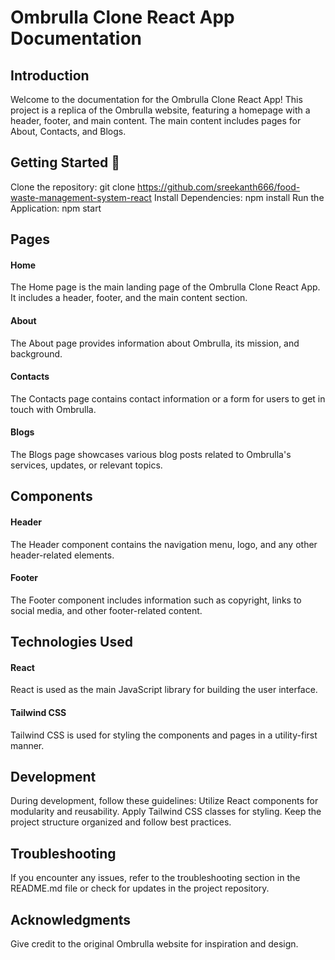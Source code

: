 <h1>Ombrulla Clone React App Documentation</h1>

<h2>Introduction</h2>
Welcome to the documentation for the Ombrulla Clone React App! This project is a replica of the Ombrulla website, featuring a homepage with a header, footer, and main content. The main content includes pages for About, Contacts, and Blogs.

<h2> Getting Started 🚀</h2>

Clone the repository: git clone https://github.com/sreekanth666/food-waste-management-system-react
Install Dependencies: npm install
Run the Application: npm start

<h2>Pages</h2>

<h4>Home</h4>
The Home page is the main landing page of the Ombrulla Clone React App. It includes a header, footer, and the main content section.

<h4>About</h4>
The About page provides information about Ombrulla, its mission, and background.

<h4>Contacts</h4>
The Contacts page contains contact information or a form for users to get in touch with Ombrulla.

<h4>Blogs</h4>
The Blogs page showcases various blog posts related to Ombrulla's services, updates, or relevant topics.

<h2>Components</h2>

<h4>Header</h4>
The Header component contains the navigation menu, logo, and any other header-related elements.

<h4>Footer</h4>
The Footer component includes information such as copyright, links to social media, and other footer-related content.

<h2>Technologies Used</h2>

<h4>React</h4>
React is used as the main JavaScript library for building the user interface.

<h4>Tailwind CSS</h4>
Tailwind CSS is used for styling the components and pages in a utility-first manner.

<h2>Development</h2>
During development, follow these guidelines:
Utilize React components for modularity and reusability.
Apply Tailwind CSS classes for styling.
Keep the project structure organized and follow best practices.

<h2>Troubleshooting</h2>
If you encounter any issues, refer to the troubleshooting section in the README.md file or check for updates in the project repository.

<h2>Acknowledgments</h2>
Give credit to the original Ombrulla website for inspiration and design.

